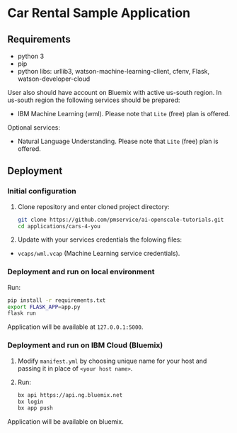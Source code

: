 # Car Rental Sample Application

## Requirements

- python 3
- pip
- python libs: urllib3, watson-machine-learning-client, cfenv, Flask, watson-developer-cloud

User also should have account on Bluemix with active us-south region. In us-south region the following services should be prepared:
- IBM Machine Learning (wml). Please note that `Lite` (free) plan is offered.

Optional services:
- Natural Language Understanding. Please note that `Lite` (free) plan is offered.

## Deployment

### Initial configuration

1. Clone repository and enter cloned project directory:

   ```bash
   git clone https://github.com/pmservice/ai-openscale-tutorials.git
   cd applications/cars-4-you
   ```

2. Update with your services credentials the folowing files:

- `vcaps/wml.vcap` (Machine Learning service credentials).

### Deployment and run on local environment

Run:

```bash
pip install -r requirements.txt
export FLASK_APP=app.py
flask run
```

Application will be available at `127.0.0.1:5000`.

### Deployment and run on IBM Cloud (Bluemix)

1. Modify `manifest.yml` by choosing unique name for your host and passing it in place of `<your host name>`.
2. Run:

   ```bash
   bx api https://api.ng.bluemix.net
   bx login
   bx app push
   ```

Application will be available on bluemix.
